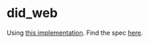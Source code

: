 # did_web

Using [this implementation](https://github.com/spruceid/ssi/tree/main/did-web/).
Find the spec [here](https://w3c-ccg.github.io/did-method-web/).
